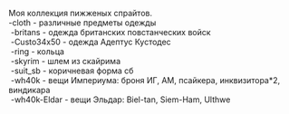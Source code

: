 ﻿Моя коллекция пижженых спрайтов.<br>
﻿-cloth - различные предметы одежды<br>
﻿  -britans - одежда британских повстанческих войск<br>
﻿  -Custo34x50 - одежда Адептус Кустодес<br>
﻿  -ring - кольца<br>
﻿  -skyrim - шлем из скайрима<br>
﻿  -suit_sb - коричневая форма сб<br>
﻿  -wh40k - вещи Империума: броня ИГ, АМ, псайкера, инквизитора*2, виндикара<br>
﻿  -wh40k-Eldar - вещи Эльдар: Biel-tan, Siеm-Ham, Ulthwe<br>
